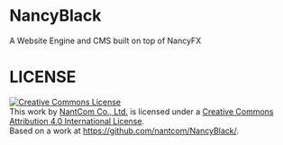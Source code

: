 NancyBlack
==========

A Website Engine and CMS built on top of NancyFX

LICENSE
=======

<a rel="license" href="http://creativecommons.org/licenses/by/4.0/"><img alt="Creative Commons License" style="border-width:0" src="https://i.creativecommons.org/l/by/4.0/88x31.png" /></a><br />This work by <a xmlns:cc="http://creativecommons.org/ns#" href="https://github.com/nantcom/NancyBlack/" property="cc:attributionName" rel="cc:attributionURL">NantCom Co., Ltd.</a> is licensed under a <a rel="license" href="http://creativecommons.org/licenses/by/4.0/">Creative Commons Attribution 4.0 International License</a>.<br />Based on a work at <a xmlns:dct="http://purl.org/dc/terms/" href="https://github.com/nantcom/NancyBlack/" rel="dct:source">https://github.com/nantcom/NancyBlack/</a>.
